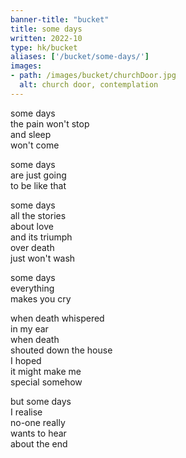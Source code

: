 ```yaml
---
banner-title: "bucket" 
title: some days 
written: 2022-10
type: hk/bucket
aliases: ['/bucket/some-days/']
images:
- path: /images/bucket/churchDoor.jpg 
  alt: church door, contemplation 
---
```


some days  
the pain won't stop  
and sleep  
won't come  

some days  
are just going  
to be like that  

some days  
all the stories  
about love  
and its triumph  
over death  
just won't wash  

some days   
everything  
makes you cry  

when death whispered  
in my ear  
when death  
shouted down the house  
I hoped  
it might make me  
special somehow  
  
but some days  
I realise  
no-one really  
wants to hear  
about the end  

